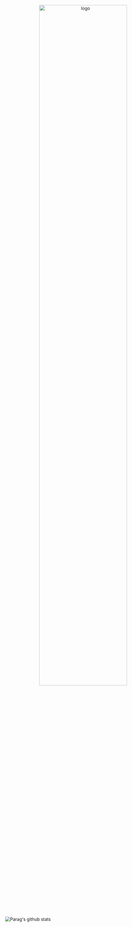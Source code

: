 <p align="center">
  <img src="https://github.com/Parag357/Parag357/blob/master/logo.png" alt="logo" width="75%" height="auto">
</p>

![Parag's github stats](https://github-readme-stats.vercel.app/api?username=Parag357&theme=dark&show_icons=true)
